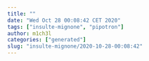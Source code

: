 ```yaml
---
title: ""
date: "Wed Oct 28 00:08:42 CET 2020"
tags: ["insulte-mignone", "pipotron"]
author: m1ch3l
categories: ["generated"]
slug: "insulte-mignone/2020-10-28-00:08:42"
---
```



